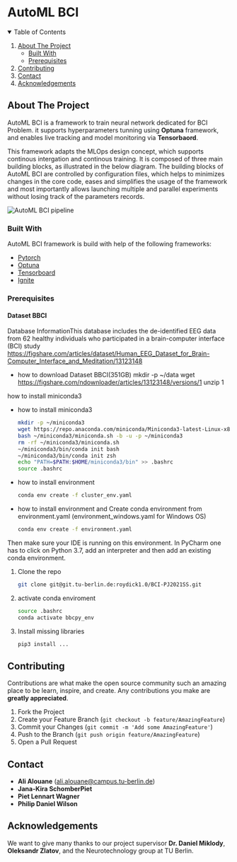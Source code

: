 
# AutoML BCI



<!-- TABLE OF CONTENTS -->
<details open="open">
  <summary>Table of Contents</summary>
  <ol>
    <li>
      <a href="#about-the-project">About The Project</a>
      <ul>
        <li><a href="#built-with">Built With</a></li>
      </ul>
      <ul>
        <li><a href="#Prerequisites">Prerequisites</a></li>
      </ul>
    </li>
    </li>
    <li><a href="#contributing">Contributing</a></li>
    <li><a href="#contact">Contact</a></li>
    <li><a href="#acknowledgements">Acknowledgements</a></li>
  </ol>
</details>



<!-- ABOUT THE PROJECT -->
## About The Project
AutoML BCI is a framework to train neural network dedicated for BCI Problem. it supports hyperparameters tunning using **Optuna** framework, and enables live tracking and model monitoring via **Tensorbaord**.

This framework adapts the MLOps design concept, which supports continous intergation and continous training. It is composed of three main building blocks, as illustrated in the below diagram. The building blocks of AutoML BCI are controlled by configuration files, which helps to minimizes  changes in the core code, eases and simplifies the usage of the framework and most importantly allows launching multiple and parallel experiments without losing track of the parameters records.

![AutoML BCI pipeline](pipeline.png)



### Built With
AutoML BCI framework is build with help of the following frameworks: 
* [Pytorch](https://pytorch.org/)
* [Optuna](https://optuna.org/)
* [Tensorboard](https://www.tensorflow.org/tensorboard)
* [Ignite](https://pytorch.org/ignite/index.html)
### Prerequisites
#### Dataset BBCI
Database InformationThis database includes the de-identified EEG data from 62 healthy individuals who participated in a brain-computer interface (BCI) study
https://figshare.com/articles/dataset/Human_EEG_Dataset_for_Brain-Computer_Interface_and_Meditation/13123148
* how to download Dataset BBCI(351GB)
  mkdir -p ~/data
  wget https://figshare.com/ndownloader/articles/13123148/versions/1
  unzip 1

how to install miniconda3 
* how to install miniconda3
  ```sh
  mkdir -p ~/miniconda3
  wget https://repo.anaconda.com/miniconda/Miniconda3-latest-Linux-x86_64.sh -O ~/miniconda3/miniconda.sh
  bash ~/miniconda3/miniconda.sh -b -u -p ~/miniconda3
  rm -rf ~/miniconda3/miniconda.sh
  ~/miniconda3/bin/conda init bash
  ~/miniconda3/bin/conda init zsh
  echo "PATH=$PATH:$HOME/miniconda3/bin" >> .bashrc
  source .bashrc
  ```
* how to install environment 
  ```sh
  conda env create -f cluster_env.yaml 
  ```
* how to install environment and Create conda environment from environment.yaml (environment_windows.yaml for Windows OS)
  ```sh
  conda env create -f environment.yaml
  ```
Then make sure your IDE is running on this environment.
In PyCharm one has to click on Python 3.7, add an interpreter and then add an existing conda environment.
1. Clone the repo
   ```sh
   git clone git@git.tu-berlin.de:roydick1.0/BCI-PJ2021SS.git
   ```
2. activate conda enviroment
   ```sh
   source .bashrc
   conda activate bbcpy_env
   ```
3. Install missing libraries
   ```sh
   pip3 install ...
   ```

<!-- CONTRIBUTING -->
## Contributing

Contributions are what make the open source community such an amazing place to be learn, inspire, and create. Any contributions you make are **greatly appreciated**.

1. Fork the Project
2. Create your Feature Branch (`git checkout -b feature/AmazingFeature`)
3. Commit your Changes (`git commit -m 'Add some AmazingFeature'`)
4. Push to the Branch (`git push origin feature/AmazingFeature`)
5. Open a Pull Request


<!-- CONTACT -->
## Contact

* **Ali Alouane** (ali.alouane@campus.tu-berlin.de)
* **Jana-Kira SchomberPiet** 
* **Piet Lennart Wagner** 
* **Philip Daniel Wilson** 

<!-- ACKNOWLEDGEMENTS -->
## Acknowledgements

We want to give many thanks to our project supervisor **Dr. Daniel Miklody**, **Oleksandr Zlatov**, and the Neurotechnology group at TU Berlin.


